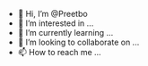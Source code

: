 - 👋 Hi, I’m @Preetbo
- 👀 I’m interested in ...
- 🌱 I’m currently learning ...
- 💞️ I’m looking to collaborate on ...
- 📫 How to reach me ...

<!---
Preetbo/Preetbo is a ✨ special ✨ repository because its `README.md` (this file) appears on your GitHub profile.
You can click the Preview link to take a look at your changes.
--->
